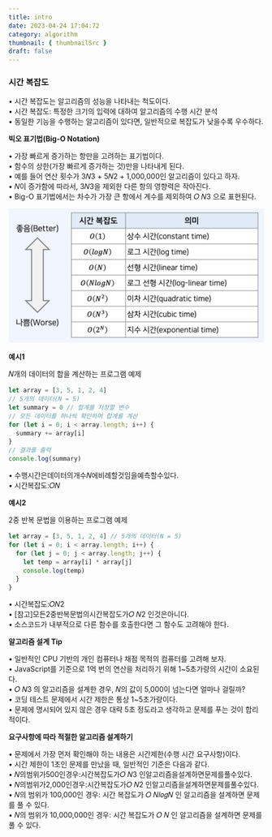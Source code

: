 ```yaml
---
title: intro
date: 2023-04-24 17:04:72
category: algorithm
thumbnail: { thumbnailSrc }
draft: false
---
```


<h3>시간 복잡도</h3>

• 시간 복잡도는 알고리즘의 성능을 나타내는 척도이다. <br />
• 시간 복잡도: 특정한 크기의 입력에 대하여 알고리즘의 수행 시간 분석 <br />
• 동일한 기능을 수행하는 알고리즘이 있다면, 일반적으로 복잡도가 낮을수록 우수하다. <br />

<b>빅오 표기법(Big-O Notation)</b>

• 가장 빠르게 증가하는 항만을 고려하는 표기법이다. <br />
• 함수의 상한(가장 빠르게 증가하는 것)만을 나타내게 된다. <br />
• 예를 들어 연산 횟수가 3𝑁3 + 5𝑁2 + 1,000,000인 알고리즘이 있다고 하자. <br />
• 𝑁이 증가함에 따라서, 3𝑁3을 제외한 다른 항의 영향력은 작아진다. <br />
• Big-O 표기법에서는 차수가 가장 큰 항에서 계수를 제외하여 𝑂 𝑁3 으로 표현된다. <br />

<img src="./images/time.png" alt="빅오표기법"/> <br />

<b>예시1</b>

𝑁개의 데이터의 합을 계산하는 프로그램 예제 <br />

```javascript
let array = [3, 5, 1, 2, 4]
// 5개의 데이터(N = 5)
let summary = 0 // 합계를 저장할 변수
// 모든 데이터를 하나씩 확인하며 합계를 계산
for (let i = 0; i < array.length; i++) {
  summary += array[i]
}
// 결과를 출력
console.log(summary)
```

• 수행시간은데이터의개수𝑁에비례할것임을예측할수있다. <br />
• 시간복잡도:𝑂𝑁 <br />

<b>예시2</b>

2중 반복 문법을 이용하는 프로그램 예제 <br />

```javascript
let array = [3, 5, 1, 2, 4] // 5개의 데이터(N = 5)
for (let i = 0; i < array.length; i++) {
  for (let j = 0; j < array.length; j++) {
    let temp = array[i] * array[j]
    console.log(temp)
  }
}
```

• 시간복잡도:𝑂𝑁2<br />
• [참고]모든2중반복문법의시간복잡도가𝑂 𝑁2 인것은아니다.<br />
• 소스코드가 내부적으로 다른 함수를 호출한다면 그 함수도 고려해야 한다.<br />

<b>알고리즘 설계 Tip</b><br />

• 일반적인 CPU 기반의 개인 컴퓨터나 채점 목적의 컴퓨터를 고려해 보자. <br />
• JavaScript를 기준으로 1억 번의 연산을 처리하기 위해 1~5초가량의 시간이 소요된다. <br />
• 𝑂 𝑁3 의 알고리즘을 설계한 경우, 𝑁의 값이 5,000이 넘는다면 얼마나 걸릴까? <br />
• 코딩 테스트 문제에서 시간 제한은 통상 1~5초가량이다. <br />
• 문제에 명시되어 있지 않은 경우 대략 5초 정도라고 생각하고 문제를 푸는 것이 합리적이다. <br />

<b>요구사항에 따라 적절한 알고리즘 설계하기</b><br />

• 문제에서 가장 먼저 확인해야 하는 내용은 시간제한(수행 시간 요구사항)이다.<br />
• 시간 제한이 1초인 문제를 만났을 때, 일반적인 기준은 다음과 같다.<br />
• 𝑁의범위가500인경우:시간복잡도가𝑂 𝑁3 인알고리즘을설계하면문제를풀수있다.<br />
• 𝑁의범위가2,000인경우:시간복잡도가𝑂 𝑁2 인알고리즘을설계하면문제를풀수있다.<br />
• 𝑁의 범위가 100,000인 경우: 시간 복잡도가 𝑂 𝑁𝑙𝑜𝑔𝑁 인 알고리즘을 설계하면 문제를 풀 수 있다.<br />
• 𝑁의 범위가 10,000,000인 경우: 시간 복잡도가 𝑂 𝑁 인 알고리즘을 설계하면 문제를 풀 수 있다.<br />
